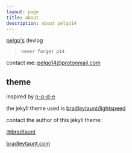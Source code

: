 ```yaml
---
layout: page
title: about
description: about pelgo14
---
```


[pelgo's](https://github.com/pelgo14) devlog

> `never forget p14`

contact me: [pelgo14@protonmail.com](mailto:pelgo14@protonmail.com)

## theme

inspired by [n-o-d-e](https://n-o-d-e.net/)

the jekyll theme used is [bradleytaunt/lightspeed](https://github.com/bradleytaunt/lightspeed)

contact the author of this jekyll theme:

[@bradtaunt](https://twitter.com/bradtaunt)

[bradleytaunt.com](https://bradleytaunt.com)
